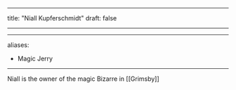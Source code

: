 

---
title: "Niall Kupferschmidt"
draft: false

---


---
aliases:
  - Magic Jerry
---
Niall is the owner of the magic Bizarre in [[Grimsby]]